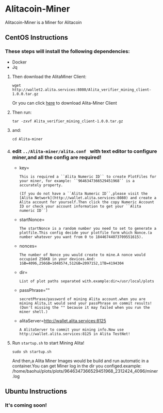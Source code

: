 Alitacoin-Miner
===================================================================
 Alitacoin-Miner is a Miner for Alitacoin

 CentOS Instructions
 -----------
 ### These steps will install the following dependencies:
 * Docker
 * Jq

 1. Then download the AlitaMiner Client:
    
        wget http://wallet2.alita.services:8080/Alita_verifier_mining_client-1.0.0.tar.gz
 
     Or you can click [here](http://wallet2.alita.services:8080/Alita_verifier_mining_client-1.0.0.tar.gz) to download Alita-Miner Client
 
 2. Then run:
    
        tar -zxvf Alita_verifier_mining_client-1.0.0.tar.gz
 
 3. and:
    
        cd Alita-miner

 4. ### edit ``../Alita-miner/alita.conf `` with text editor to configure miner,and all the config are required!
        
    * key=
      
          This is required a ``Alita Numeric ID`` to create PlotFiles for your miner, for example: ``9646347366529451968`` is a accurately property.
      
          (If you do not have a ``Alita Numeric ID``,please visit the [Alita Network](http://wallet.alita.services:8080) and create a Alita account for yourself.Then click the copy Numeric Account ID or check your account information to get your ``Alita numeric ID``)

    * startNonce=
        
          The startNonce is a random number you need to set to generate a plotfile.This config decide your plotfile form which Nonce.(a number whatever you want from 0 to 18446744073709551615).

    * nonces=

          The number of Nonce you would create to mine.A nonce would occupied 256KB in your devices.And: 1GB=4096,256GB=1048574,512GB=2097152,1TB=4194304
      
    * dir=

          List of plot paths separated with.example:dir=/usr/local/plots

    * passPhrase=""

          secretPhrase/password of mining Alita account.when you are mining Alita,it would send your passPhrase on commit results!
          (Don't missing the "" because it may failed when you run the miner shell.)

    * alitaServer=http://wallet.alita.services:8125

          A AlitaServer to commit your mining info.Now use http://wallet.alita.services:8125 in Alita TestNet!






 5. Run ``startup.sh`` to start Mining Alita!

        sudo sh startup.sh

    And then,a Alita Miner Images would be build and run automatic in a container.You can get Miner log in the dir you configed.example: /home/baohui/plots/plots/9646347366529451968_2312424_4096/miner.log 

 Ubuntu Instructions
 ---------------------
 ### It's coming soon!
